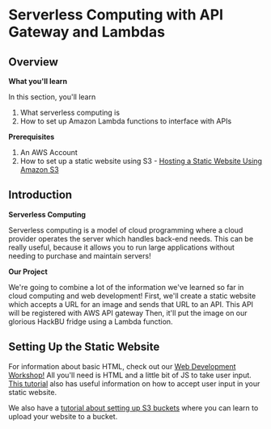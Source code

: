 # Serverless Computing with API Gateway and Lambdas

## Overview
**What you'll learn**

In this section, you'll learn
1. What serverless computing is
2. How to set up Amazon Lambda functions to interface with APIs

**Prerequisites**
1. An AWS Account
2. How to set up a static website using S3 - [Hosting a Static Website Using Amazon S3](https://github.com/HackBinghamton/CloudComputingWorkshop/blob/master/S3/StaticWebsiteUsingS3.md)

## Introduction

**Serverless Computing**

Serverless computing is a model of cloud programming where a cloud provider operates the server which handles back-end needs. This can be really useful, because it allows you to run large applications without needing to purchase and maintain servers!

**Our Project**

We're going to combine a lot of the information we've learned so far in cloud computing and web development! First, we'll create a static website which accepts a URL for an image and sends that URL to an API. This API will be registered with AWS API gateway Then, it'll put the image on our glorious HackBU fridge using a Lambda function.

## Setting Up the Static Website

For information about basic HTML, check out our [Web Development Workshop!](https://github.com/HackBinghamton/WebDevelopmentWorkshop) All you'll need is HTML and a little bit of JS to take user input. [This tutorial](https://www.w3schools.com/jsref/dom_obj_text.asp) also has useful information on how to accept user input in your static website.

We also have a [tutorial about setting up S3 buckets](https://github.com/HackBinghamton/CloudComputingWorkshop/blob/master/S3/StaticWebsiteUsingS3.md) where you can learn to upload your website to a bucket.
